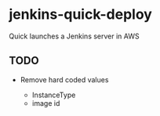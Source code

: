 # jenkins-quick-deploy

Quick launches a Jenkins server in AWS

## TODO

- Remove hard coded values

  - InstanceType
  - image id